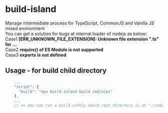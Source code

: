 # build-island
Manage intermediate process for TypeScript, CommonJS and Vanilla JS mixed environment  
You can get a solution for bugs at internal loader of nodejs as below:   
Case1 __\[ERR_UNKNOWN_FILE_EXTENSION\]: Unknown file extension ".ts" for ...__  
Case2 __require() of ES Module is not supported__  
Case3 __exports is not defined__ 

## Usage - for build child directory
```js
    ...
    "script": {
      "build": "npx build-island build cmd/oips"
    },
    ...
    // => you can run a build safely which root directory is at "./cmd/oips" (child directory, package `type: "module"`)
```
